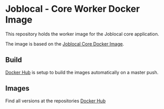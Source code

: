 # Joblocal - Core Worker Docker Image

This repository holds the worker image for the Joblocal core application.

The image is based on the [Joblocal Core Docker Image](https://github.com/joblocal/core-docker).

## Build

[Docker Hub](https://hub.docker.com) is setup to build the images automatically on a master push.

## Images

Find all versions at the repositories [Docker Hub](https://hub.docker.com/r/joblocal/core-worker/)
